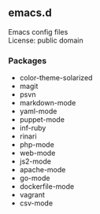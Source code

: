 ## emacs.d

Emacs config files  
License: public domain

### Packages
* color-theme-solarized
* magit
* psvn
* markdown-mode
* yaml-mode
* puppet-mode
* inf-ruby
* rinari
* php-mode
* web-mode
* js2-mode
* apache-mode
* go-mode
* dockerfile-mode
* vagrant
* csv-mode

